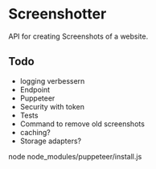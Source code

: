 # Screenshotter

API for creating Screenshots of a website.

## Todo

- logging verbessern
- Endpoint
- Puppeteer
- Security with token
- Tests
- Command to remove old screenshots
- caching?
- Storage adapters?


node node_modules/puppeteer/install.js
